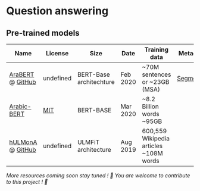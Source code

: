 # Question answering

## Pre-trained models 

| Name | License | Size |  Date | Training data | Metadata | 
| -- | -- | -- | -- | -- | -- |
| [AraBERT](https://arxiv.org/abs/2003.00104) @ [GitHub](https://github.com/aub-mind/arabert) | undefined | BERT-Base architechture  | Feb 2020  | ~70M sentences or ~23GB (MSA) | [Segmenter](http://alt.qcri.org/farasa/segmenter.html) |
| [Arabic-BERT](https://github.com/alisafaya/Arabic-BERT) | [MIT](https://github.com/alisafaya/Arabic-BERT/blob/master/LICENSE) | BERT-BASE | Mar 2020 | ~8.2 Billion words ~95GB| | 
| [hULMonA](https://www.aclweb.org/anthology/W19-4608/) @ [GitHub](https://github.com/aub-mind/hULMonA) | undefined | ULMFiT architecture| Aug 2019 |600,559 Wikipedia articles ~108M words |  |


*More resources coming soon stay tuned ! 🤩 You are welcome to contribute to this project ! 🙏*

